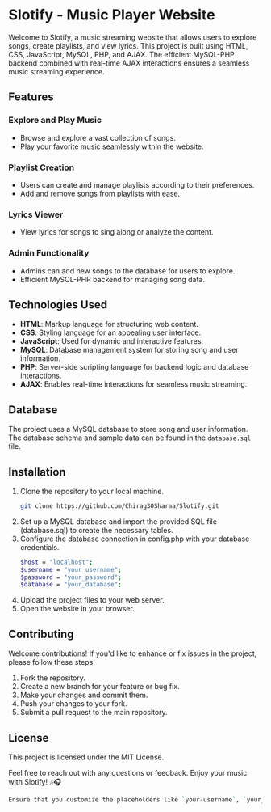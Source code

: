 # Slotify - Music Player Website

Welcome to Slotify, a music streaming website that allows users to explore songs, create playlists, and view lyrics. This project is built using HTML, CSS, JavaScript, MySQL, PHP, and AJAX. The efficient MySQL-PHP backend combined with real-time AJAX interactions ensures a seamless music streaming experience.

## Features

### Explore and Play Music
- Browse and explore a vast collection of songs.
- Play your favorite music seamlessly within the website.

### Playlist Creation
- Users can create and manage playlists according to their preferences.
- Add and remove songs from playlists with ease.

### Lyrics Viewer
- View lyrics for songs to sing along or analyze the content.

### Admin Functionality
- Admins can add new songs to the database for users to explore.
- Efficient MySQL-PHP backend for managing song data.

## Technologies Used

- **HTML**: Markup language for structuring web content.
- **CSS**: Styling language for an appealing user interface.
- **JavaScript**: Used for dynamic and interactive features.
- **MySQL**: Database management system for storing song and user information.
- **PHP**: Server-side scripting language for backend logic and database interactions.
- **AJAX**: Enables real-time interactions for seamless music streaming.

## Database

The project uses a MySQL database to store song and user information. The database schema and sample data can be found in the `database.sql` file.

## Installation

1. Clone the repository to your local machine.
   ```bash
   git clone https://github.com/Chirag30Sharma/Slotify.git
2. Set up a MySQL database and import the provided SQL file (database.sql) to create the necessary tables.
3. Configure the database connection in config.php with your database credentials.
   ```bash
   $host = "localhost";
   $username = "your_username";
   $password = "your_password";
   $database = "your_database";
4. Upload the project files to your web server.
5. Open the website in your browser.

## Contributing

Welcome contributions! If you'd like to enhance or fix issues in the project, please follow these steps:

1. Fork the repository.
2. Create a new branch for your feature or bug fix.
3. Make your changes and commit them.
4. Push your changes to your fork.
5. Submit a pull request to the main repository.


## License

This project is licensed under the MIT License.

Feel free to reach out with any questions or feedback. Enjoy your music with Slotify! 🎶🎧

```bash
Ensure that you customize the placeholders like `your-username`, `your_password`, `your_database`, and others with your actual information before using this README file.
